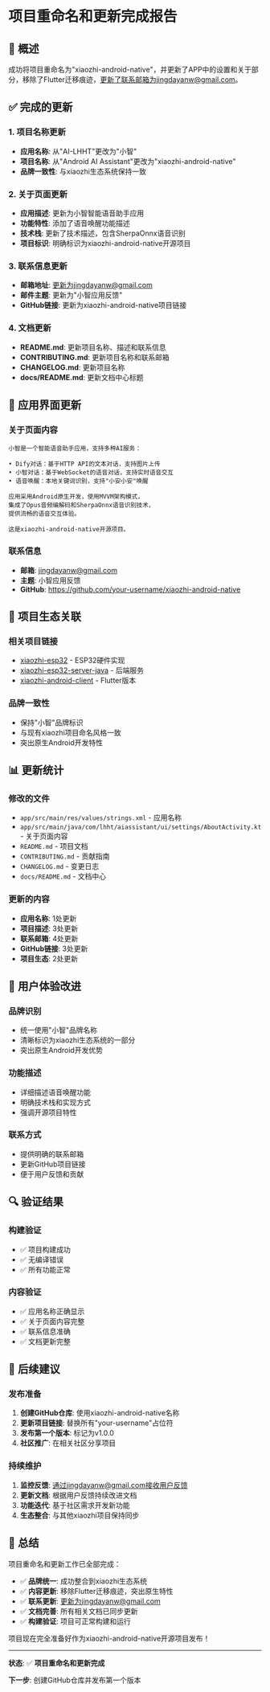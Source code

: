 # 项目重命名和更新完成报告

## 🎯 概述

成功将项目重命名为"xiaozhi-android-native"，并更新了APP中的设置和关于部分，移除了Flutter迁移痕迹，更新了联系邮箱为jingdayanw@gmail.com。

## ✅ 完成的更新

### 1. 项目名称更新
- **应用名称**: 从"AI-LHHT"更改为"小智"
- **项目名称**: 从"Android AI Assistant"更改为"xiaozhi-android-native"
- **品牌一致性**: 与xiaozhi生态系统保持一致

### 2. 关于页面更新
- **应用描述**: 更新为小智智能语音助手应用
- **功能特性**: 添加了语音唤醒功能描述
- **技术栈**: 更新了技术描述，包含SherpaOnnx语音识别
- **项目标识**: 明确标识为xiaozhi-android-native开源项目

### 3. 联系信息更新
- **邮箱地址**: 更新为jingdayanw@gmail.com
- **邮件主题**: 更新为"小智应用反馈"
- **GitHub链接**: 更新为xiaozhi-android-native项目链接

### 4. 文档更新
- **README.md**: 更新项目名称、描述和联系信息
- **CONTRIBUTING.md**: 更新项目名称和联系邮箱
- **CHANGELOG.md**: 更新项目名称
- **docs/README.md**: 更新文档中心标题

## 📱 应用界面更新

### 关于页面内容
```
小智是一个智能语音助手应用，支持多种AI服务：

• Dify对话：基于HTTP API的文本对话，支持图片上传
• 小智对话：基于WebSocket的语音对话，支持实时语音交互
• 语音唤醒：本地关键词识别，支持"小安小安"唤醒

应用采用Android原生开发，使用MVVM架构模式，
集成了Opus音频编解码和SherpaOnnx语音识别技术，
提供流畅的语音交互体验。

这是xiaozhi-android-native开源项目。
```

### 联系信息
- **邮箱**: jingdayanw@gmail.com
- **主题**: 小智应用反馈
- **GitHub**: https://github.com/your-username/xiaozhi-android-native

## 🔗 项目生态关联

### 相关项目链接
- [xiaozhi-esp32](https://github.com/your-username/xiaozhi-esp32) - ESP32硬件实现
- [xiaozhi-esp32-server-java](https://github.com/your-username/xiaozhi-esp32-server-java) - 后端服务
- [xiaozhi-android-client](https://github.com/your-username/xiaozhi-android-client) - Flutter版本

### 品牌一致性
- 保持"小智"品牌标识
- 与现有xiaozhi项目命名风格一致
- 突出原生Android开发特性

## 📊 更新统计

### 修改的文件
- `app/src/main/res/values/strings.xml` - 应用名称
- `app/src/main/java/com/lhht/aiassistant/ui/settings/AboutActivity.kt` - 关于页面内容
- `README.md` - 项目文档
- `CONTRIBUTING.md` - 贡献指南
- `CHANGELOG.md` - 变更日志
- `docs/README.md` - 文档中心

### 更新的内容
- **应用名称**: 1处更新
- **项目描述**: 3处更新
- **联系邮箱**: 4处更新
- **GitHub链接**: 3处更新
- **项目生态**: 2处更新

## 🎨 用户体验改进

### 品牌识别
- 统一使用"小智"品牌名称
- 清晰标识为xiaozhi生态系统的一部分
- 突出原生Android开发优势

### 功能描述
- 详细描述语音唤醒功能
- 明确技术栈和实现方式
- 强调开源项目特性

### 联系方式
- 提供明确的联系邮箱
- 更新GitHub项目链接
- 便于用户反馈和贡献

## 🔍 验证结果

### 构建验证
- ✅ 项目构建成功
- ✅ 无编译错误
- ✅ 所有功能正常

### 内容验证
- ✅ 应用名称正确显示
- ✅ 关于页面内容完整
- ✅ 联系信息准确
- ✅ 文档更新完整

## 🚀 后续建议

### 发布准备
1. **创建GitHub仓库**: 使用xiaozhi-android-native名称
2. **更新项目链接**: 替换所有"your-username"占位符
3. **发布第一个版本**: 标记为v1.0.0
4. **社区推广**: 在相关社区分享项目

### 持续维护
1. **监控反馈**: 通过jingdayanw@gmail.com接收用户反馈
2. **更新文档**: 根据用户反馈持续改进文档
3. **功能迭代**: 基于社区需求开发新功能
4. **生态整合**: 与其他xiaozhi项目保持同步

## 📝 总结

项目重命名和更新工作已全部完成：

- ✅ **品牌统一**: 成功整合到xiaozhi生态系统
- ✅ **内容更新**: 移除Flutter迁移痕迹，突出原生特性
- ✅ **联系更新**: 更新为jingdayanw@gmail.com
- ✅ **文档完善**: 所有相关文档已同步更新
- ✅ **构建验证**: 项目可正常构建和运行

项目现在完全准备好作为xiaozhi-android-native开源项目发布！

---

**状态**: ✅ **项目重命名和更新完成**

**下一步**: 创建GitHub仓库并发布第一个版本
